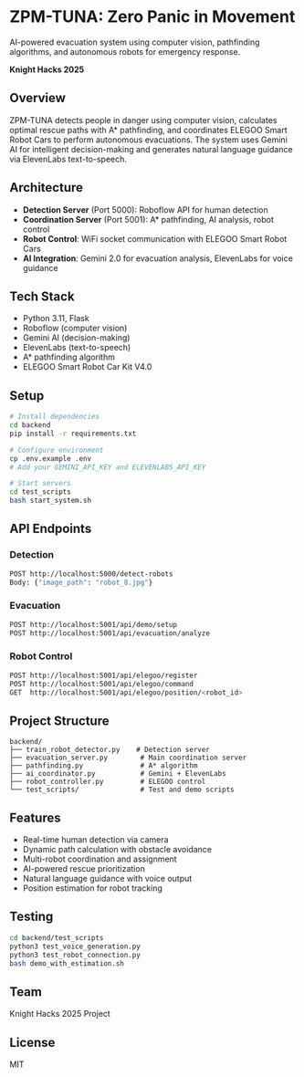 # ZPM-TUNA: Zero Panic in Movement

AI-powered evacuation system using computer vision, pathfinding algorithms, and autonomous robots for emergency response.

**Knight Hacks 2025**

## Overview

ZPM-TUNA detects people in danger using computer vision, calculates optimal rescue paths with A* pathfinding, and coordinates ELEGOO Smart Robot Cars to perform autonomous evacuations. The system uses Gemini AI for intelligent decision-making and generates natural language guidance via ElevenLabs text-to-speech.

## Architecture

- **Detection Server** (Port 5000): Roboflow API for human detection
- **Coordination Server** (Port 5001): A* pathfinding, AI analysis, robot control
- **Robot Control**: WiFi socket communication with ELEGOO Smart Robot Cars
- **AI Integration**: Gemini 2.0 for evacuation analysis, ElevenLabs for voice guidance

## Tech Stack

- Python 3.11, Flask
- Roboflow (computer vision)
- Gemini AI (decision-making)
- ElevenLabs (text-to-speech)
- A* pathfinding algorithm
- ELEGOO Smart Robot Car Kit V4.0

## Setup

```bash
# Install dependencies
cd backend
pip install -r requirements.txt

# Configure environment
cp .env.example .env
# Add your GEMINI_API_KEY and ELEVENLABS_API_KEY

# Start servers
cd test_scripts
bash start_system.sh
```

## API Endpoints

### Detection
```bash
POST http://localhost:5000/detect-robots
Body: {"image_path": "robot_8.jpg"}
```

### Evacuation
```bash
POST http://localhost:5001/api/demo/setup
POST http://localhost:5001/api/evacuation/analyze
```

### Robot Control
```bash
POST http://localhost:5001/api/elegoo/register
POST http://localhost:5001/api/elegoo/command
GET  http://localhost:5001/api/elegoo/position/<robot_id>
```

## Project Structure

```
backend/
├── train_robot_detector.py    # Detection server
├── evacuation_server.py        # Main coordination server
├── pathfinding.py              # A* algorithm
├── ai_coordinator.py           # Gemini + ElevenLabs
├── robot_controller.py         # ELEGOO control
└── test_scripts/               # Test and demo scripts
```

## Features

- Real-time human detection via camera
- Dynamic path calculation with obstacle avoidance
- Multi-robot coordination and assignment
- AI-powered rescue prioritization
- Natural language guidance with voice output
- Position estimation for robot tracking

## Testing

```bash
cd backend/test_scripts
python3 test_voice_generation.py
python3 test_robot_connection.py
bash demo_with_estimation.sh
```

## Team

Knight Hacks 2025 Project

## License

MIT

